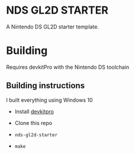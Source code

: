 # NDS GL2D STARTER

A Nintendo DS GL2D starter template.

# Building

Requires devkitPro with the Nintendo DS toolchain

## Building instructions

I built everything using Windows 10

* Install [devkitpro](https://devkitpro.org/wiki/Getting_Started#Unix-like_platforms)

* Clone this repo
* `nds-gl2d-starter`
* `make`
